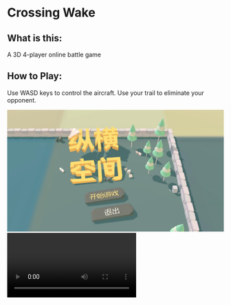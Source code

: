 # Crossing Wake

## What is this:

A 3D 4-player online battle game

## How to Play:

Use WASD keys to control the aircraft. Use your trail to eliminate your opponent.


![Menu](\img\Menu.jpg)
<video src="./video/Crossing wake.mp4"/>
